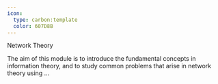 ```yaml
---
icon:
  type: carbon:template
  color: 607D8B
---
```

Network Theory

The aim of this module is to introduce the fundamental concepts in information theory, and to study common problems that arise in network theory using ... 
